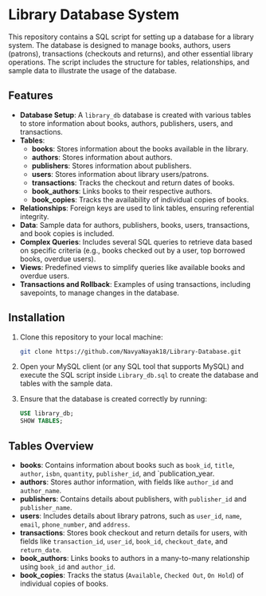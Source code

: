 # Library Database System

This repository contains a SQL script for setting up a database for a library system. The database is designed to manage books, authors, users (patrons), transactions (checkouts and returns), and other essential library operations. The script includes the structure for tables, relationships, and sample data to illustrate the usage of the database.

## Features

- **Database Setup**: A `library_db` database is created with various tables to store information about books, authors, publishers, users, and transactions.
- **Tables**:
    - **books**: Stores information about the books available in the library.
    - **authors**: Stores information about authors.
    - **publishers**: Stores information about publishers.
    - **users**: Stores information about library users/patrons.
    - **transactions**: Tracks the checkout and return dates of books.
    - **book_authors**: Links books to their respective authors.
    - **book_copies**: Tracks the availability of individual copies of books.
- **Relationships**: Foreign keys are used to link tables, ensuring referential integrity.
- **Data**: Sample data for authors, publishers, books, users, transactions, and book copies is included.
- **Complex Queries**: Includes several SQL queries to retrieve data based on specific criteria (e.g., books checked out by a user, top borrowed books, overdue users).
- **Views**: Predefined views to simplify queries like available books and overdue users.
- **Transactions and Rollback**: Examples of using transactions, including savepoints, to manage changes in the database.

## Installation

1. Clone this repository to your local machine:

    ```bash
    git clone https://github.com/NavyaNayak18/Library-Database.git
    ```

2. Open your MySQL client (or any SQL tool that supports MySQL) and execute the SQL script inside `Library_db.sql` to create the database and tables with the sample data.

3. Ensure that the database is created correctly by running:

    ```sql
    USE library_db;
    SHOW TABLES;
    ```

## Tables Overview

- **books**: Contains information about books such as `book_id`, `title`, `author`, `isbn`, `quantity`, `publisher_id`, and `publication_year.
- **authors**: Stores author information, with fields like `author_id` and `author_name`.
- **publishers**: Contains details about publishers, with `publisher_id` and `publisher_name`.
- **users**: Includes details about library patrons, such as `user_id`, `name`, `email`, `phone_number`, and `address`.
- **transactions**: Stores book checkout and return details for users, with fields like `transaction_id`, `user_id`, `book_id`, `checkout_date`, and `return_date`.
- **book_authors**: Links books to authors in a many-to-many relationship using `book_id` and `author_id`.
- **book_copies**: Tracks the status (`Available`, `Checked Out`, `On Hold`) of individual copies of books.
